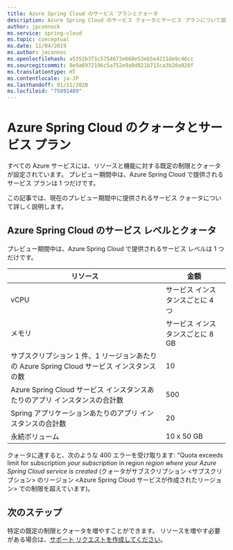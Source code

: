 ```yaml
---
title: Azure Spring Cloud のサービス プランとクォータ
description: Azure Spring Cloud のサービス クォータとサービス プランについて説明します
author: jpconnock
ms.service: spring-cloud
ms.topic: conceptual
ms.date: 11/04/2019
ms.author: jeconnoc
ms.openlocfilehash: a5352b371c5754672e668e53eb5e4211de9c46cc
ms.sourcegitcommit: 8e9a6972196c5a752e9a0d021b715ca3b20a928f
ms.translationtype: HT
ms.contentlocale: ja-JP
ms.lasthandoff: 01/11/2020
ms.locfileid: "75891489"
---
```

# <a name="quotas-and-service-plans-for-azure-spring-cloud"></a>Azure Spring Cloud のクォータとサービス プラン

すべての Azure サービスには、リソースと機能に対する既定の制限とクォータが設定されています。  プレビュー期間中は、Azure Spring Cloud で提供されるサービス プランは 1 つだけです。

この記事では、現在のプレビュー期間中に提供されるサービス クォータについて詳しく説明します。

## <a name="azure-spring-cloud-service-tiers-and-quotas"></a>Azure Spring Cloud のサービス レベルとクォータ

プレビュー期間中は、Azure Spring Cloud で提供されるサービス レベルは 1 つだけです。

リソース | 金額
------- | -------
vCPU | サービス インスタンスごとに 4 つ
メモリ | サービス インスタンスごとに 8 GB
サブスクリプション 1 件、1 リージョンあたりの Azure Spring Cloud サービス インスタンスの数 | 10
Azure Spring Cloud サービス インスタンスあたりのアプリ インスタンスの合計数 | 500
Spring アプリケーションあたりのアプリ インスタンスの合計数 | 20
永続ボリューム | 10 x 50 GB

クォータに達すると、次のような 400 エラーを受け取ります: "Quota exceeds limit for subscription *your subscription* in region *region where your Azure Spring Cloud service is created* (クォータがサブスクリプション <サブスクリプション> のリージョン <Azure Spring Cloud サービスが作成されたリージョン> での制限を超えています)。

## <a name="next-steps"></a>次のステップ

特定の既定の制限とクォータを増やすことができます。 リソースを増やす必要がある場合は、[サポート リクエストを作成してください](https://docs.microsoft.com/azure/azure-portal/supportability/how-to-create-azure-support-request)。
